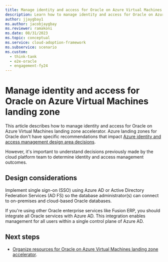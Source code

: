 ```yaml
---
title: Manage identity and access for Oracle on Azure Virtual Machines landing zone
description: Learn how to manage identity and access for Oracle on Azure Virtual Machines landing zone.
author: jjaygbay1
ms.author: jacobjaygbay
ms.reviewer: ramakoni
ms.date: 08/31/2023
ms.topic: conceptual
ms.service: cloud-adoption-framework
ms.subservice: scenario
ms.custom: 
  - think-tank
  - e2e-oracle
  - engagement-fy24
--- 
```


# Manage identity and access for Oracle on Azure Virtual Machines landing zone

This article describes how to manage identity and access for Oracle on Azure Virtual Machines landing zone accelerator. Azure landing zones for Oracle don't have specific recommendations that impact [Azure identity and access management design area decisions](../../ready/landing-zone/design-area/identity-access.md).

However, it's important to understand decisions previously made by the cloud platform team to determine identity and access management outcomes.

## Design considerations

Implement single sign-on (SSO) using Azure AD or Active Directory Federation Services (AD FS) so the database administrator(s) can connect to on-premises and cloud-based Oracle databases.  

If you're using other Oracle enterprise services like Fusion ERP, you should integrate all Oracle services with Azure AD. This integration enables management for all users within a single control plane of Azure AD.

## Next steps

- [Organize resources for Oracle on Azure Virtual Machines landing zone accelerator](manage-resources-oracle-landing-zone.md).  
